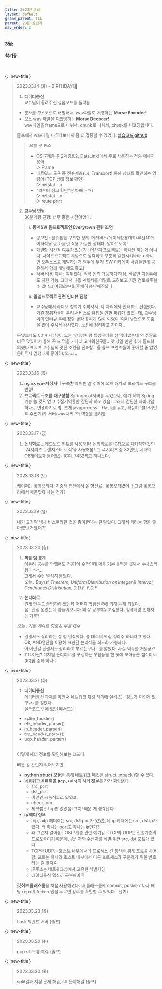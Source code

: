 ```yaml
---
title: 2023년 3월
layout: default
grand_parent: TIL
parent: 23년 상반기
nav_order: 2
---
```



#### **3월:**
#### **학기중**

<br>

{: .new-title }
> 2023.03.14 (화) - BIRTHDAY!!🎂
>
>1. **데이터통신** <br>
> 교수님이 올려주신 실습코드를 돌려봄 
>- 문자를 모스코드로 매핑해서, wav파일로 저장하는 **Morse Encoder!**
>- 모스 wav 파일을 디코딩하는 **Morse Decoder!**<br> wav파일을 frame으로 나눠서, chunk로 나눠서, chunk를 디코딩합니다.<br>
>
> 졸프에서 wav파일 다루다보니까 좀 더 집중할 수 있었다. 
> [실습코드 github](https://github.com/leeyoungseok/morseaudiosuite)
>> *오늘 푼 퀴즈*
>> - OSI 7계층 중 2계층(L2, DataLink)에서 주로 사용하는 전송 메세지 용어<br>
>> ▷ Frame<br>
>> - 네트워크 도구 중 전송계층(L4, Transport) 통신 상태를 확인하는 명령어 (TCP 상태 정보 확인)<br>
>> ▷ netstat -tn<br>
>> - "라우터 정보 확인"은 아래 두개!<br>
>> ▷ netstat -rn<br>
>> ▷ route print<br>
>
>2. **교수님 면담**<br>
> 30분가량 진행! 너무 좋은 시간이었다.<br>
>> i. **동계SW 팀프로젝트인 Everytown 관련 조언**<br>
>> - 공모전 : 플랫폼을 구축한 상태. 메타버스/데이터활용대회/무선AP데이터적용 등 마음껏 적용 가능한 상태다. 알아보도록!
>> - 개발할 시간적 여유가 있는가 : 어차피 프로젝트는 하나만 하는게 아니다. 사이드프로젝트 개념으로 생각하고 꾸준히 발전시켜봐라 + 아니면 오픈소스로 개발하는거 염두에 두기! SW 아카데미 사람들한테 공유해서 함께 개발해도 좋고! 
>> - 서버 비용 지원 : 여쭤봤다. 적극 논의 가능하다 하심. 빠르면 다음주에도 지원 가능. 그래서 나름 계획서를 메일로 드려보고 지원 검토해주실 수 있냐고 여쭤봤는데, 흔쾌히 승낙해주셨다.
>>
>> ii. **졸업프로젝트 관련 인터뷰 진행**<br>
>> - 교수님께서 라디오 청취가 취미셔서, 이 자리에서 인터뷰도 진행했다. 기존 청취자들이 우리 서비스로 유입될 만한 파워가 없었는데, 교수님과의 인터뷰 후에 정말 생각 정리가 많이 되었다. 여러 방면으로 도움을 많이 주셔서 감사했다. 노션에 정리하고 자야지..
>>
>
>무엇보다도 0314 내생일.. 오늘 양대창이랑 특양구이를 첨 먹어봤는데 와 정말로 너무 맛있어서 올해 꼭 또 먹을 거다..! 고마워친구들.. 앗 생일 만찬 후에 졸프회의했다 ㅋㅅㅋ 교수님의 멋진 조언을 전파함.. 울 졸프 프렌즈들이 좋아할 줄 알았음!! 역시 엄청나게 좋아하더라고...


{: .new-title }
> 2023.03.16 (목)
> 
> 1. **nginx wav저장서버 구축함**
>하지만 결국 아예 쓰지 않기로 프로젝트 구조를 변경!
> 2. **프로젝트 구조를 재구성함**
>Springboot서버를 두었으나, 얘가 딱히 Spring기능 쓸 것도 없고 수집기역할만 간단히 하고 있음. 그래서 간단한 자바파일 하나로 변경하기로 함. 크게 javaprocess - Flask를 두고, 확실히 '클라이언트(수집기)와 서버(wav처리)'의 역할을 분리함


{: .new-title }
> 2023.03.17 (금)
> 
>1. **논리회로**
>브레드보드 키트를 사용해봄!
>논리회로를 IC칩으로 패키징한 것인 '74시리즈 트랜지스터 로직'을 사용해봄! 그 74시리즈 중 32번인, 네개의 OR게이트가 들어있는 IC다. 7432라고 하나보다. 


{: .new-title }
> 2023.03.18 (토)
> 
>케이퍼는 꽃봉오리다. 
>지중해 연안에서 온 향신료..
>꽃봉오리였어..?
>그럼 꽃봉오리에서 매운맛이 나는 건가?


{: .new-title }
> 2023.03.19 (일)
> 
>내가 모기약 냄새 비스무리한 것을 좋아한다는 걸 알았다. 그래서 제라늄 향을 좋아했던 거였어??


{: .new-title }
> 2023.03.20 (월)
> 
>1. **확률 및 통계**<br>
>아무리 공부를 안했어도 전공1이 수학인데 확통 기본 증명을 못해서 수치스러웠다 ^-^...<br>
>그래서 수업 열심히 들었다. <br>
>*오늘 : Bayes' Theorem, Uniform Distribution on Integer & Interval, Continuous Distribution, C.D.F, P.D.F*<br>
>
>2. **논리회로**<br>
>원래 안듣고 졸업하려 했는데 어쩌다 학점전략에 의해 듣게 되었다.<br>음.. 관심 없었는데 쉅들어보니까 꽤 잘 공부해두고싶었다. 컴퓨터랑 친해지는 기분?<br>
>
>*오늘 : 기본 게이트 회로 & 부울 대수*<br>
>- 컨센서스 정리라는 걸 첨 인식했다. 불 대수의 핵심 정리중 하나라고 한다. OR, AND연산을 이용해 표현된 논리식을 최소화 가능하다. <br>
>아 이런걸 컨센서스 정리라고 부르는구나.. 를 알았다. 사실 익숙한 거였군?!
>- TTL이란?
>디지털 논리회로를 구성하는 부품들을 한 곳에 모아놓은 집적회로(IC)칩 중에 하나..


{: .new-title }
> 2023.03.21 (화)
> 
>1. **데이터통신**<br>
>데이터통신 과제를 하면서 네트워크 패킷 헤더에 실려오는 정보가 
>이런게 있구나~를 알았다. <br>
>실습코드 안에 있던 메서드는
>- splite_header()
>- eth_header_parser()
>- ip_header_parser()
>- tcp_header_parser()
>- udp_header_parser()
><br>
>이렇게 헤더 정보를 확인해보는 코드다.<br>
>
>배운 걸 간단히 적어보자면
>- **python struct 모듈**을 통해 네트워크 패킷을 struct.unpack()할 수 있다.
>- **네트워크 프로토콜 (tcp, udp)의 헤더 정보**를 각각 확인했다. 
>    - src_port
>    - dst_port
>    - 이런건 공통적으로 있었고,
>    - checksum
>    - 체크썸은 tcp만 있었음! 그치! 배운 게 생각난다.
>- **ip 헤더 정보**
>    - tcp, udp 헤더에는 src, dst port가 있었는데 ip 헤더에는 src, dst ip가 있다. 왜 하나는 port고 하나는 ip인가?
>    - 왜 그런지 알아봄 : OSI 7계층 관련 얘기임 - TCP와 UDP는 전송계층의 프로토콜이기 때문에, 송신자와 수신자를 식별 위한 src, dst 포트가 있다. 
>    - TCP와 UDP는 호스트 내부에서의 프로세스 간 통신을 위해 포트를 사용함. 포트는 하나의 호스트 내부에서 다른 프로세스와 구분하기 위한 번호라는 걸 잊지X
>    - IP주소는 네트워크상에서 고유한 식별자임
>    - 데이터통신 열심히 공부해야쥐
>    
>**깃허브 클래스룸**을 처음 사용해봤다. 
>내 클래스룸에 commit, push하고나서 해당 repo의 Action 탭을 누르면 점수를 확인할 수 있었다. (신기)



{: .new-title }
> 2023.03.23 (목)
>
> flask 백엔드 서버 (졸프)


{: .new-title }
> 2023.03.29 (수)
>
> gcp stt 오류 해결 (졸프)


{: .new-title }
> 2023.03.30 (목)
>
> split결과 저장 문제 해결, stt 문제해결 (졸프)